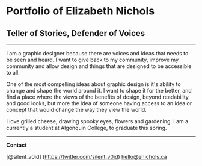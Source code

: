 # Portfolio of Elizabeth Nichols

## Teller of Stories, Defender of Voices

---

I am a graphic designer because there are voices and ideas that needs to be seen and heard. I want to give back to my community, improve my community and allow design and things that are designed to be accessible to all.

One of the most compelling ideas about graphic design is it's ability to change and shape the world around it. I want to shape it for the better, and find a place where the views of the benefits of design, beyond readability and good looks, but more the idea of someone having access to an idea or concept that would change the way they view the world.

I love grilled cheese, drawing spooky eyes, flowers and gardening. I am a currently a student at Algonquin College, to graduate this spring.

---

**Contact**

[@silent_v0id] (https://twitter.com/silent_v0id)
hello@enichols.ca




